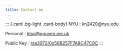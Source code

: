 ```yaml
---
title: Contact me
...
```


::: {.card .bg-light .card-body}
NYU
:   <kn2420@nyu.edu>

Personal
:   <khoi@nguyen.me.uk>

Public Key
:   [rsa3072/0x56B257F7A8C47C8C](/static/assets/public.txt)
:::
